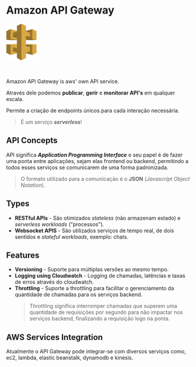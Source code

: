 # Amazon API Gateway

<img height=100px; alt="api-gateway_logo" src="../../../images/api-gateway.png" />

<p>&nbsp;</p>

Amazon API Gateway is aws' own API service.

Através dele podemos **publicar**, **gerir** e **monitorar API's** em qualquer escala.

Permite a criação de endpoints únicos para cada interação necessária.

> É um serviço ***serverless***!

## API Concepts

API significa ***Application Programming Interface*** e seu papel é de fazer uma ponta entre aplicações, sejam elas frontend ou backend, permitindo a todos esses serviços se comunicarem de uma forma padronizada.

> O formato utilizado para a comunicação é o **JSON** (*Javascript Object Notation*).

## Types

- **RESTful APIs** - São otimizados *stateless* (não armazenam estado) e *serverless workloads* ("processos").
- **Websocket APIS** - São utilizados serviços de tempo real, de dois sentidos e *stateful workloads*, exemplo: chats.

## Features

- **Versioning** - Suporte para múltiplas versões ao mesmo tempo.
- **Logging using Cloudwatch** - Logging de chamadas, latências e taxas de erros através do cloudwatch.
- **Throttling** - Suporte a throttling para facilitar o gerenciamento da quantidade de chamadas para os serviços backend.
    > Throttling significa interromper chamadas que superem uma quantidade de requisições por segundo para não impactar nos serviços backend, finalizando a requisição logo na ponta.


## AWS Services Integration

Atualmente o API Gateway pode integrar-se com diversos serviços como, ec2, lambda, elastic beanstalk, dynamodb e kinesis.